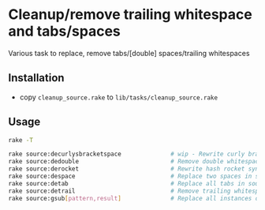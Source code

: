 # Cleanup/remove trailing whitespace and tabs/spaces

Various task to replace, remove tabs/[double] spaces/trailing whitespaces

## Installation

* copy `cleanup_source.rake` to `lib/tasks/cleanup_source.rake`


## Usage

```bash
rake -T

rake source:decurlysbracketspace              # wip - Rewrite curly brackets without leading/trailing space for single line blocks
rake source:dedouble                          # Remove double whitespace between words in a line
rake source:derocket                          # Rewrite hash rocket syntax for all symbol hash keys
rake source:despace                           # Replace two spaces in source code files with tab
rake source:detab                             # Replace all tabs in source code files with two spaces
rake source:detrail                           # Remove trailing whitespace on the ends of lines
rake source:gsub[pattern,result]              # Replace all instances of {pattern} with {result}
```
